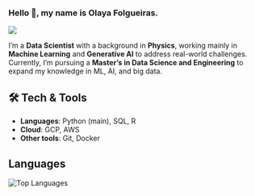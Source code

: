 ### Hello 👋, my name is Olaya Folgueiras.

[![](https://img.shields.io/badge/-@olayafgon-%23181717?style=flat-square&logo=github)](https://github.com/olayafgon)

I’m a **Data Scientist** with a background in **Physics**, working mainly in **Machine Learning** and **Generative AI** to address real-world challenges. Currently, I’m pursuing a **Master’s in Data Science and Engineering** to expand my knowledge in ML, AI, and big data.  

## 🛠️ Tech & Tools
- **Languages**: Python (main), SQL, R  
- **Cloud**: GCP, AWS
- **Other tools**: Git, Docker 

## Languages 
![Top Languages](https://github-readme-stats.vercel.app/api/top-langs/?username=olayafgon&layout=compact&hide=css,html,handlebars)
